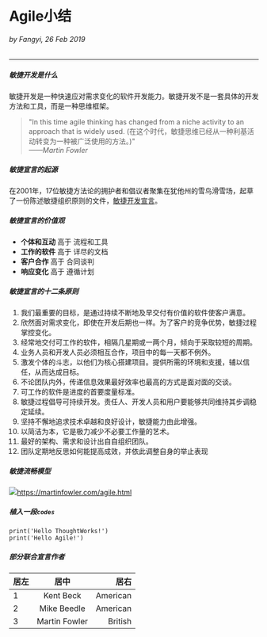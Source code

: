 # **Agile**小结
###### *by Fangyi, 26 Feb 2019*
-----
##### 敏捷开发是什么
敏捷开发是一种快速应对需求变化的软件开发能力。敏捷开发不是一套具体的开发方法和工具，而是一种思维框架。
>"In this time agile thinking has changed from a niche activity to an approach that is widely used.  (在这个时代，敏捷思维已经从一种利基活动转变为一种被广泛使用的方法。)"    
  *——Martin Fowler*

##### 敏捷宣言的起源
在2001年，17位敏捷方法论的拥护者和倡议者聚集在犹他州的雪鸟滑雪场，起草了一份陈述敏捷组织原则的文件，[敏捷开发宣言](http://agilemanifesto.org/iso/zhchs/manifesto.html)。

##### 敏捷宣言的价值观
- **个体和互动** 高于 流程和工具
- **工作的软件** 高于 详尽的文档
- **客户合作** 高于 合同谈判
- **响应变化** 高于 遵循计划

##### 敏捷宣言的十二条原则
1. 我们最重要的目标，是通过持续不断地及早交付有价值的软件使客户满意。
2. 欣然面对需求变化，即使在开发后期也一样。为了客户的竞争优势，敏捷过程掌控变化。
3. 经常地交付可工作的软件，相隔几星期或一两个月，倾向于采取较短的周期。
4. 业务人员和开发人员必须相互合作，项目中的每一天都不例外。
5. 激发个体的斗志，以他们为核心搭建项目。提供所需的环境和支援，辅以信任，从而达成目标。
6. 不论团队内外，传递信息效果最好效率也最高的方式是面对面的交谈。
7. 可工作的软件是进度的首要度量标准。
8. 敏捷过程倡导可持续开发。责任人、开发人员和用户要能够共同维持其步调稳定延续。
9. 坚持不懈地追求技术卓越和良好设计，敏捷能力由此增强。
10. 以简洁为本，它是极力减少不必要工作量的艺术。
11. 最好的架构、需求和设计出自自组织团队。
12. 团队定期地反思如何能提高成效，并依此调整自身的举止表现

##### 敏捷流畅模型
![](https://martinfowler.com/img/agile/fluency-small.png)<https://martinfowler.com/agile.html>

##### 植入一段`codes`
```
print('Hello ThoughtWorks!')
print('Hello Agile!')
```
##### 部分联合宣言作者
| 居左     | 居中      | 居右 |
| -------- |:---------:| -------:|
|1   | Kent Beck | American |
| 2 |  Mike Beedle |  American  |
| 3| Martin Fowler    |    British |